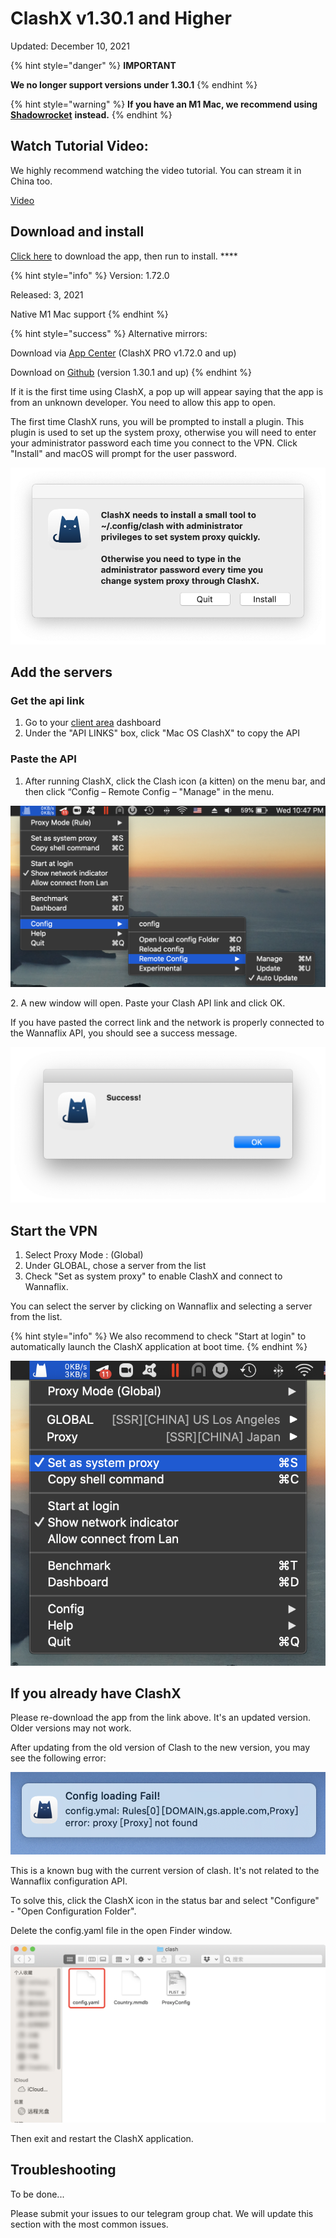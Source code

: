 # ClashX v1.30.1 and Higher

Updated: December 10, 2021

{% hint style="danger" %}
**IMPORTANT**

**We no longer support versions under 1.30.1**
{% endhint %}

{% hint style="warning" %}
**If you have an M1 Mac, we recommend using** [**Shadowrocket**](shadowrocket-m1-macs-only.md) **instead.**
{% endhint %}

## Watch Tutorial Video:

We highly recommend watching the video tutorial. You can stream it in China too.

[Video](https://watch.cloudflarestream.com/5ceac0d642744c812af04af1942cc332)

## Download and install

[Click here](https://wannaflix.com/dl.php?type=d\&id=36) to download the app, then run to install. ****&#x20;

{% hint style="info" %}
Version: 1.72.0

Released: 3, 2021

Native M1 Mac support
{% endhint %}

{% hint style="success" %}
Alternative mirrors:

Download via [App Center](https://install.appcenter.ms/users/clashx/apps/clashx-pro/distribution\_groups/public) (ClashX PRO v1.72.0 and up)

Download on [Github](https://github.com/yichengchen/clashX/releases/download/1.20.0/ClashX.dmg) (version 1.30.1 and up)
{% endhint %}

If it is the first time using ClashX, a pop up will appear saying that the app is from an unknown developer. You need to allow this app to open.

The first time ClashX runs, you will be prompted to install a plugin. This plugin is used to set up the system proxy, otherwise you will need to enter your administrator password each time you connect to the VPN. Click "Install" and macOS will prompt for the user password.

![](<../../.gitbook/assets/27ea88123713c4a37330dadc0a60d44f (1).png>)

## Add the servers

### Get the api link

1. Go to your [client area](https://wannaflix.com/clientarea.php) dashboard
2. Under the "API LINKS" box, click "Mac OS ClashX" to copy the API

### Paste the API

1. After running ClashX, click the Clash icon (a kitten) on the menu bar, and then click “Config – Remote Config – "Manage" in the menu.

![](../../.gitbook/assets/screenshot-2020-08-26-at-10.47.30-pm.png)

2\. A new window will open. Paste your Clash API link and click OK.

If you have pasted the correct link and the network is properly connected to the Wannaflix API, you should see a success message.

![](../../.gitbook/assets/5d5c4570d5f092b49ab5137e92550bdc.png)

## Start the VPN

1. Select Proxy Mode : (Global)
2. Under GLOBAL, chose a server from the list
3. Check "Set as system proxy" to enable ClashX and connect to Wannaflix.&#x20;

You can select the server by clicking on Wannaflix and selecting a server from the list.&#x20;

{% hint style="info" %}
We also recommend to check "Start at login" to automatically launch the ClashX application at boot time.
{% endhint %}

![](../../.gitbook/assets/screenshot-2020-08-26-at-10.49.20-pm.png)

## If you already have ClashX

Please re-download the app from the link above. It's an updated version. Older versions may not work.

After updating from the old version of Clash to the new version, you may see the following error:

![](../../.gitbook/assets/378125d64dc2b271c9b1cafc42fdd634.png)

This is a known bug with the current version of clash. It's not related to the Wannaflix configuration API.&#x20;

To solve this, click the ClashX icon in the status bar and select "Configure" - "Open Configuration Folder".

Delete the config.yaml file in the open Finder window.

![](../../.gitbook/assets/f2156562aac93e23b2730837ecbbc05c.png)

Then exit and restart the ClashX application.

## Troubleshooting

To be done...

Please submit your issues to our telegram group chat. We will update this section with the most common issues.


